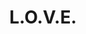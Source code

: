 ---
pid: LLP538
title: L.O.V.E.
location_transcription: philly
zipcode: NJ08060
outside_phl: Mt Holly NJ
neighborhood: 
age: '17'
age_range: 13-19
instagram: 
image_file_name: LLP_538.jpg
proposal_transcription: The City of Brotherly Love
topic: Art,Brotherly Love,Love
topic_summary: 0, 0, 0
type: Sculpture Statue,Memorial
keywords_other: 
credit: eiaby B.H.
image_labels: 
twitter: 
facebook: 
permalink: "/monuments/llp538/"
layout: item-page
---